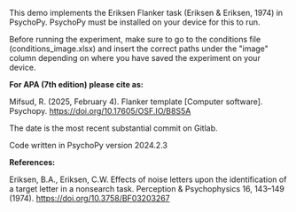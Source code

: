 This demo implements the Eriksen Flanker task (Eriksen & Eriksen, 1974) in PsychoPy. PsychoPy must be installed on your device for this to run.

Before running the experiment, make sure to go to the conditions file (conditions_image.xlsx) and insert the correct paths under the "image" column depending on where you have saved the experiment on your device.

**For APA (7th edition) please cite as:**

Mifsud, R. (2025, February 4). Flanker template [Computer software]. Psychopy. https://doi.org/10.17605/OSF.IO/B8S5A

The date is the most recent substantial commit on Gitlab.

Code written in PsychoPy version 2024.2.3

**References:**

Eriksen, B.A., Eriksen, C.W. Effects of noise letters upon the identification of a target letter in a nonsearch task. Perception & Psychophysics 16, 143–149 (1974). https://doi.org/10.3758/BF03203267
